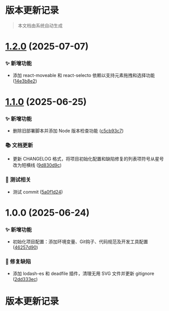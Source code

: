 # 版本更新记录

> 本文档由系统自动生成

# [1.2.0](https://github.com/JerryWebLee/vite-react/compare/v1.1.0...v1.2.0) (2025-07-07)

### ✨ 新增功能

- 添加 react-moveable 和 react-selecto 依赖以支持元素拖拽和选择功能 ([14e3b8e2](https://github.com/JerryWebLee/vite-react/commit/14e3b8e2de5bf6c935dc09688ba08d6cc9935a95))

# [1.1.0](https://github.com/JerryWebLee/vite-react/compare/v1.0.0...v1.1.0) (2025-06-25)

### ✨ 新增功能

- 删除旧部署脚本并添加 Node 版本检查功能 ([c5cb93c7](https://github.com/JerryWebLee/vite-react/commit/c5cb93c7dc676f34c8ef01540cb66836521b5773))

### 📚 文档更新

- 更新 CHANGELOG 格式，将项目初始化配置和缺陷修复的列表项符号从星号改为短横线 ([9d830d9c](https://github.com/JerryWebLee/vite-react/commit/9d830d9c350eb52382acb7d11dd924a411ab8080))

### 🧪 测试相关

- 测试 commit ([5a0f1d24](https://github.com/JerryWebLee/vite-react/commit/5a0f1d240cc253ecb4de867c72379a073d29b4ae))

# 1.0.0 (2025-06-24)

### ✨ 新增功能

- 初始化项目配置：添加环境变量、Git钩子、代码规范及开发工具配置 ([46257d90](https://github.com/JerryWebLee/vite-react/commit/46257d909cb00cf91a3b8d649c213b156f07f8ec))

### 🐛 修复缺陷

- 添加 lodash-es 和 deadfile 插件，清理无用 SVG 文件并更新 gitignore ([2dd333ec](https://github.com/JerryWebLee/vite-react/commit/2dd333ecc561fbaa8ebd4d7066982812ace301e5))

# 版本更新记录
